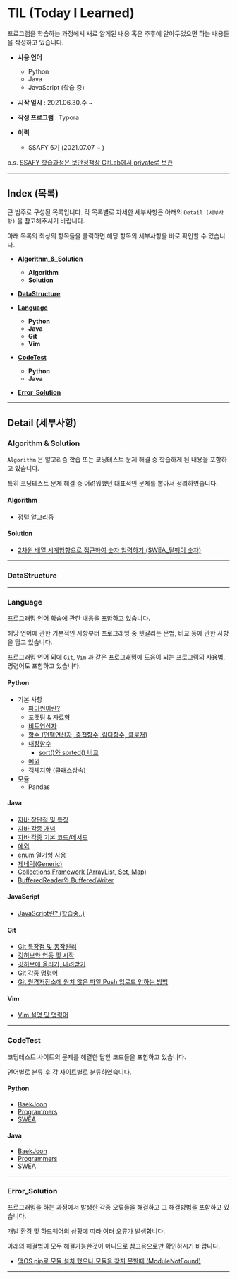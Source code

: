 # TIL (Today I Learned)

프로그램을 학습하는 과정에서 새로 알게된 내용 혹은 추후에 알아두었으면 하는 내용들을 작성하고 있습니다.

 

* **사용 언어**
  * Python
  * Java
  * JavaScript (학습 중)

* **시작 일시** : 2021.06.30.수 ~
* **작성 프로그램** : Typora

* **이력**
  * SSAFY 6기 (2021.07.07 ~ )

 

 

 

p.s. <u>SSAFY 학습과정은 보안정책상 GitLab에서 private로 보관</u>

  

  

---

## Index (목록)

큰 범주로 구성된 목록입니다.
각 목록별로 자세한 세부사항은 아래의 `Detail (세부사항)` 을 참고해주시기 바랍니다.

아래 목록의 최상의 항목들을 클릭하면 해당 항목의 세부사항을 바로 확인할 수 있습니다.

 

* [**Algorithm\_&\_Solution**](#algorithm-&-solution)
  * **Algorithm**
  * **Solution**

* [**DataStructure**](#datastructure)

* [**Language**](#language)
  * **Python**
  * **Java**
  * **Git**
  * **Vim**

* [**CodeTest**](#codetest)
  * **Python**
  * **Java**

* [**Error_Solution**](#error_solution)

 

 

---

## Detail (세부사항)

### Algorithm & Solution

`Algorithm` 은 알고리즘 학습 또는 코딩테스트 문제 해결 중 학습하게 된 내용을 포함하고 있습니다.

특히 코딩테스트 문제 해결 중 어려워했던 대표적인 문제를 뽑아서 정리하였습니다.

 

#### Algorithm

* [정렬 알고리즘](Algorithm_&_Solution/Algorithm/Sort_Algorithm.md)

 

#### Solution

* [2차원 배열 시계방향으로 접근하여 숫자 입력하기 (SWEA_달팽이 숫자)](Algorithm_&_Solution/Solution/SWEA_D2_1954.md)

 

---

### DataStructure

 

 

---

### Language

프로그래밍 언어 학습에 관한 내용을 포함하고 있습니다.

해당 언어에 관한 기본적인 사항부터 프로그래밍 중 헷갈리는 문법, 비교 등에 관한 사항을 담고 있습니다.

프로그래밍 언어 외에 `Git`, `Vim` 과 같은 프로그래밍에 도움이 되는 프로그램의 사용법, 명령어도 포함하고 있습니다.

 

#### **Python**

* 기본 사항
  * [파이썬이란?](Language/Python/Python.md)
  * [포맷팅 & 자료형](Language/Python/Formating,Variable.md)
  * [비트연산자](Language/Python/Operator.md)
  * [함수 (언팩연산자, 중첩함수, 람다함수, 클로저)](Language/Python/Function.md)
  * [내장함수](Language/Python/Built-in.md)
    * [sort()와 sorted() 비교](Language/Python/Sort_Sorted)
  * [예외](Language/Python/Exception.md)
  * [객체지향 (클래스상속)](Language/Python/OOD.md)
* 모듈
  * Pandas

 

#### **Java**

* [자바 장단점 및 특징](Language/Java/1_Java.md)
* [자바 각종 개념](Language/Java/notion.md)
* [자바 각종 기본 코드/메서드](Language/Java/code.md)
* [예외](Language/Java/Exception.md)
* [enum 열거형 사용](Language/Java/enum.md)
* [제네릭(Generic)](Language/Java/Generic.md)
* [Collections Framework (ArrayList, Set, Map)](Language/Java/Collections_Framework.md)
* [BufferedReader와 BufferedWriter](Language/Java/BufferedReaderWriter.md)

 

#### **JavaScript**

* [JavaScript란? (학습중..)](Language/JavaScript/JavaScript.md)

 

#### **Git**

* [Git 특장점 및 동작원리](Language/Git/1_Git.md)
* [깃허브와 연동 및 시작](Language/Git/2_Start.md)
* [깃허브에 올리기, 내려받기](Language/Git/3_up&download.md)
* [Git 각종 명령어](Language/Git/Command.md)
* [Git 원격저장소에 원치 않은 파일 Push 업로드 안하는 방법](Language/Git/gitignore.md)

 

#### **Vim**

* [Vim 설명 및 명령어](Language/Vim/Vim.md)

 

---

### CodeTest

코딩테스트 사이트의 문제를 해결한 답안 코드들을 포함하고 있습니다.

언어별로 분류 후 각 사이트별로 분류하였습니다.

 

#### **Python**

* [BaekJoon](CodeTest/Python/BaekJoon)
* [Programmers](CodeTest/Python/Programmers)
* [SWEA](CodeTest/Python/SWEA)

 

#### **Java**

* [BaekJoon](CodeTest/Java/BaekJoon)
* [Programmers](CodeTest/Java/Programmers)
* [SWEA](CodeTest/Java/SWEA)

 

---

### Error_Solution

프로그래밍을 하는 과정에서 발생한 각종 오류들을 해결하고 그 해결방법을 포함하고 있습니다.

개발 환경 및 하드웨어의 상황에 따라 여러 오류가 발생합니다.

아래의 해결법이 모두 해결가능한것이 아니므로 참고용으로만 확인하시기 바랍니다.

 

* [맥OS pip로 모듈 설치 했으나 모듈을 찾지 못할때 (ModuleNotFound)](Error_Solution/ModuleNotFound.md)

 

---